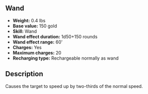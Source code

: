 ## Wand
- **Weight:** 0.4 lbs
- **Base value:** 150 gold
- **Skill:** Wand
- **Wand effect duration:** 1d50+150 rounds
- **Wand effect range:** 60'
- **Charges:** Yes
- **Maximum charges:** 20
- **Recharging type:** Rechargeable normally as wand
## Description
Causes the target to speed up by two-thirds of the normal speed.
